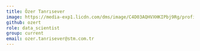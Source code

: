 ```yaml
---
title: Özer Tanrısever
image: https://media-exp1.licdn.com/dms/image/C4D03AQHVXHKIPbj9Rg/profile-displayphoto-shrink_800_800/0/1625861287428?e=1648080000&v=beta&t=VtHqHlIOS07HQGGzcbt_x8M2ldH3__kQBj9uXDC0ia0
github: ozert
role: data_scientist
group: current
email: ozer.tanrisever@stm.com.tr
---
```



